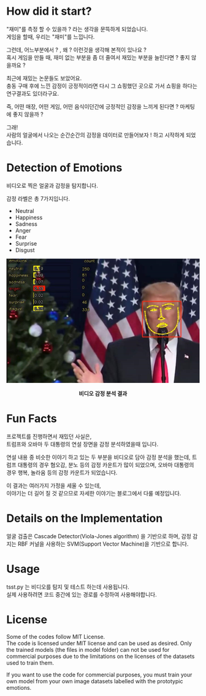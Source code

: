 # How did it start?

"재미"를 측정 할 수 있을까 ?  라는 생각을 문뜩하게 되었습니다.  
게임을 할때, 우리는 "재미"를 느낍니다.  

그런데, 어느부분에서 ? , 왜 ? 이런것을 생각해 본적이 있나요 ?  
혹시 게임을 만들 때,  재미 없는 부분을 좀 더 줄여서 재밌는 부분을 늘린다면 ? 좋지 않을까요 ? 

최근에 재밌는 논문들도 보았어요.  
충동 구매 후에 느낀 감정이 긍정적이라면 다시 그 쇼핑했던 곳으로 가서 쇼핑을 하다는 연구결과도 있더라구요.  

즉, 어떤 매장, 어떤 게임, 어떤 음식이던간에 긍정적인 감정을 느끼게 된다면 ? 마케팅에 좋지 않을까 ? 

그래!  
사람의 얼굴에서 나오는 순간순간의 감정을 데이터로 만들어보자 ! 하고 시작하게 되었습니다.  

# Detection of Emotions  
비디오로 찍은 얼굴과 감정을 탐지합니다.  

감정 라벨은 총 7가지입니다.  

- Neutral   
- Happiness   
- Sadness   
- Anger  
- Fear  
- Surprise  
- Disgust  

![](./img/Trump.png)  
**<center>비디오 감정 분석 결과</center>**  

# Fun Facts  
프로젝트를 진행하면서 재밌던 사실은,  
트럼프와 오바마 두 대통령의 연설 장면을 감정 분석하였을때 입니다.

연설 내용 중 비슷한 이야기 하고 있는 두 부분을 비디오로 담아 감정 분석을 했는데, 트럼프 대통령의 경우 혐오감, 분노 등의 감정 카운트가 많이 되었으며, 오바마 대통령의 경우 행복, 놀라움 등의 감정 카운트가 되었습니다.

이 결과는 여러가지 가정을 세울 수 있는데,   
이야기는 더 길어 질 것 같으므로 자세한 이야기는 블로그에서 다룰 예정입니다.   

# Details on the Implementation
얼굴 검출은 Cascade Detector(Viola-Jones algorithm) 을 기반으로 하며, 감정 감지는 RBF 커널을 사용하는 SVM(Support Vector Machine)을 기반으로 합니다.

# Usage
tsst.py 는 비디오를 탐지 및 테스트 하는데 사용됩니다.  
실제 사용하려면 코드 중간에 있는 경로를 수정하여 사용해야합니다.  

# License
Some of the codes follow MIT License.  
The code is licensed under MIT license and can be used as desired. Only the trained models (the files in model folder) can not be used for commercial purposes due to the limitations on the licenses of the datasets used to train them.

If you want to use the code for commercial purposes, you must train your own model from your own image datasets labelled with the prototypic emotions.